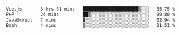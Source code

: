 <!--START_SECTION:waka-->

```txt
Vue.js       3 hrs 51 mins   █████████████████████▒░░░   85.75 %
PHP          26 mins         ██▒░░░░░░░░░░░░░░░░░░░░░░   09.80 %
JavaScript   7 mins          ▓░░░░░░░░░░░░░░░░░░░░░░░░   02.94 %
Bash         4 mins          ▒░░░░░░░░░░░░░░░░░░░░░░░░   01.51 %
```

<!--END_SECTION:waka-->
